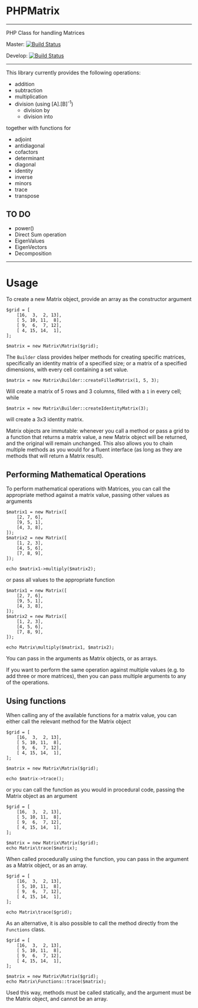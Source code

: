 PHPMatrix
==========

---

PHP Class for handling Matrices

Master: [![Build Status](https://travis-ci.org/MarkBaker/PHPMatrix.png?branch=master)](http://travis-ci.org/MarkBaker/PHPMatrix)

Develop: [![Build Status](https://travis-ci.org/MarkBaker/PHPMatrix.png?branch=develop)](http://travis-ci.org/MarkBaker/PHPMatrix)


---

This library currently provides the following operations:

 - addition
 - subtraction
 - multiplication
 - division (using [A].[B]<sup>-1</sup>)
    - division by
    - division into

together with functions for 

 - adjoint
 - antidiagonal
 - cofactors
 - determinant
 - diagonal
 - identity
 - inverse
 - minors
 - trace
 - transpose


## TO DO

 - power()
 - Direct Sum operation
 - EigenValues
 - EigenVectors
 - Decomposition

---

# Usage

To create a new Matrix object, provide an array as the constructor argument

```
$grid = [
    [16,  3,  2, 13],
    [ 5, 10, 11,  8],
    [ 9,  6,  7, 12],
    [ 4, 15, 14,  1],
];

$matrix = new Matrix\Matrix($grid);
```
The `Builder` class provides helper methods for creating specific matrices, specifically an identity matrix of a specified size; or a matrix of a specified dimensions, with every cell containing a set value.
```
$matrix = new Matrix\Builder::createFilledMatrix(1, 5, 3);
```
Will create a matrix of 5 rows and 3 columns, filled with a `1` in every cell; while
```
$matrix = new Matrix\Builder::createIdentityMatrix(3);
```
will create a 3x3 identity matrix.


Matrix objects are immutable: whenever you call a method or pass a grid to a function that returns a matrix value, a new Matrix object will be returned, and the original will remain unchanged. This also allows you to chain multiple methods as you would for a fluent interface (as long as they are methods that will return a Matrix result).

## Performing Mathematical Operations

To perform mathematical operations with Matrices, you can call the appropriate method against a matrix value, passing other values as arguments

```
$matrix1 = new Matrix([
    [2, 7, 6],
    [9, 5, 1],
    [4, 3, 8],
]);
$matrix2 = new Matrix([
    [1, 2, 3],
    [4, 5, 6],
    [7, 8, 9],
]);

echo $matrix1->multiply($matrix2);
```
or pass all values to the appropriate function
```
$matrix1 = new Matrix([
    [2, 7, 6],
    [9, 5, 1],
    [4, 3, 8],
]);
$matrix2 = new Matrix([
    [1, 2, 3],
    [4, 5, 6],
    [7, 8, 9],
]);

echo Matrix\multiply($matrix1, $matrix2);
```
You can pass in the arguments as Matrix objects, or as arrays.

If you want to perform the same operation against multiple values (e.g. to add three or more matrices), then you can pass multiple arguments to any of the operations.

## Using functions

When calling any of the available functions for a matrix value, you can either call the relevant method for the Matrix object
```
$grid = [
    [16,  3,  2, 13],
    [ 5, 10, 11,  8],
    [ 9,  6,  7, 12],
    [ 4, 15, 14,  1],
];

$matrix = new Matrix\Matrix($grid);

echo $matrix->trace();
```
or you can call the function as you would in procedural code, passing the Matrix object as an argument 
```
$grid = [
    [16,  3,  2, 13],
    [ 5, 10, 11,  8],
    [ 9,  6,  7, 12],
    [ 4, 15, 14,  1],
];

$matrix = new Matrix\Matrix($grid);
echo Matrix\trace($matrix);
```
When called procedurally using the function, you can pass in the argument as a Matrix object, or as an array.
```
$grid = [
    [16,  3,  2, 13],
    [ 5, 10, 11,  8],
    [ 9,  6,  7, 12],
    [ 4, 15, 14,  1],
];

echo Matrix\trace($grid);
```
As an alternative, it is also possible to call the method directly from the `Functions` class.
```
$grid = [
    [16,  3,  2, 13],
    [ 5, 10, 11,  8],
    [ 9,  6,  7, 12],
    [ 4, 15, 14,  1],
];

$matrix = new Matrix\Matrix($grid);
echo Matrix\Functions::trace($matrix);
```
Used this way, methods must be called statically, and the argument must be the Matrix object, and cannot be an array.
